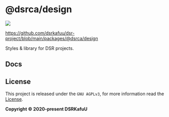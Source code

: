 # @dsrca/design

![](https://img.shields.io/npm/v/@dsrca/design)

https://github.com/dsrkafuu/dsr-project/blob/main/packages/@dsrca/design

Styles & library for DSR projects.

## Docs

## License

This project is released under the `GNU AGPLv3`, for more information read the [License](https://github.com/dsrkafuu/dsr-project/blob/main/packages/@dsrca/design/LICENSE).

**Copyright © 2020-present DSRKafuU**
